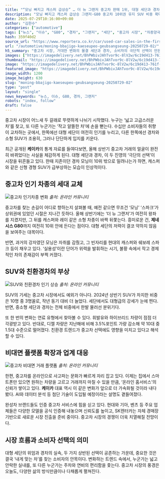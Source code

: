 ```yaml
---
title: "“모닝 빠지고 캐스퍼 급상승” … 더 뉴 그랜저 중고차 판매 1위, 대형 세단과 경차 양극화 심화"
description: "모닝 빠지고 캐스퍼 급상승 그랜저·G80 중고차 10위권 유지 SUV 비중 확대, 디젤은 퇴조 흐름 ..."
date: 2025-07-29T10:16:00+09:00
author: "김한수"
categories: ["automotive"]
tags: ["뉴스", "이슈", "G80", "경차", "그랜저", "세단", "중고차 시장", "차종양극화리포트", "세대별차량선호도"]
hash: 359f40d2
source_url: "https://www.reportera.co.kr/car/used-car-sales-in-the-first-half-of-the-year/"
url: "/automotive/moning-bbajigo-kaeseupeo-geubsangseung-20250729-02/"
h5_summary: "중고차 시장, 거대한 변화의 물결 세단과 경차, 소비자의 극단적 선택이 만든 '두 얼굴'"
images: ["https://imagedelivery.net/BhPWbivJAhTvor9c-8lV2w/6c19d413-761f-4707-3690-ebe12aa11700/public", "https://imagedelivery.net/BhPWbivJAhTvor9c-8lV2w/358c5d6c-1ddb-4a7f-6814-9937948d1700/public", "https://imagedelivery.net/BhPWbivJAhTvor9c-8lV2w/ca8eecf4-fc41-4547-f0a3-d7b437f1da00/public", "https://imagedelivery.net/BhPWbivJAhTvor9c-8lV2w/64fa86ce-666c-462e-1eff-6284026fcf00/public"]
thumbnail: "https://imagedelivery.net/BhPWbivJAhTvor9c-8lV2w/6c19d413-761f-4707-3690-ebe12aa11700/public"
image: "https://imagedelivery.net/BhPWbivJAhTvor9c-8lV2w/6c19d413-761f-4707-3690-ebe12aa11700/public"
featured_image: "https://imagedelivery.net/BhPWbivJAhTvor9c-8lV2w/6c19d413-761f-4707-3690-ebe12aa11700/public"
image_width: 1200
image_height: 630
slug: "moning-bbajigo-kaeseupeo-geubsangseung-20250729-02"
type: "post"
layout: "single"
news_keywords: "뉴스, 이슈, G80, 경차, 그랜저"
robots: "index, follow"
draft: false
---
```


중고차 시장이 어느새 두 갈래로 뚜렷하게 나뉘기 시작했다. 누구는 ‘넓고 고급스러운 차’를 찾고, 또 다른 누군가는 ‘작고 알뜰한 차’에 손을 뻗는다. 수십만 소비자들의 취향이 교차하는 곳에서, 한쪽에선 대형 세단이 여전히 인기를 누리고, 다른 한쪽에선 경차와 소형 SUV가 조용히, 그러나 단단하게 입지를 키운다.

최근 공개된 **케이카**의 통계 자료를 들여다보면, 올해 상반기 중고차 거래의 얼굴이 완전히 바뀌었다는 사실을 체감하게 된다. 대형 세단과 경차, 이 두 진영의 ‘극단의 선택’이 시장을 뒤흔들고 있다. 한때 지존이던 경차 모닝이 10위 밖으로 밀려나는가 하면, 캐스퍼와 같은 신형 경형 SUV가 급부상하는 모습이 인상적이다.

## 중고차 인기 차종의 세대 교체

![중고차 인기차종 변화](https://imagedelivery.net/BhPWbivJAhTvor9c-8lV2w/358c5d6c-1ddb-4a7f-6814-9937948d1700/public)
*출처: 온라인 커뮤니티*


중고차를 찾는 손길이 어디로 향하는지 살펴볼 때, 예전 같으면 무조건 ‘모닝’ ‘스파크’가 상위권에 있었던 시절은 지나간 듯하다. 올해 상반기에는 ‘더 뉴 그랜저’가 여전히 왕좌를 지켰지만, 그 뒤를 캐스퍼와 레이 같은 소형 차종이 바짝 뒤쫓는다. 흥미로운 건, **제네시스 G80**까지 여전히 10위 안에 든다는 점이다. 대형 세단의 저력이 결코 약하지 않음을 보여주는 대목이다.

반면, 과거의 강자였던 모닝은 자취를 감췄고, 그 빈자리를 현대의 캐스퍼와 쉐보레 스파크 등이 채우고 있다. ‘실용성’이란 단어가 위력을 발휘하는 시기, 불황 속에서 작고 경제적인 차의 존재감이 부쩍 커졌다.

## SUV와 친환경차의 부상

![SUV와 친환경차 인기 상승](https://imagedelivery.net/BhPWbivJAhTvor9c-8lV2w/ca8eecf4-fc41-4547-f0a3-d7b437f1da00/public)
*출처: 온라인 커뮤니티*


SUV의 기세는 중고차 시장에서도 예외가 아니다. 2024년 상반기 SUV가 차지한 비중은 10명 중 3명꼴로, 작년 동기 대비 더 늘었다. 세단에서도 대형급의 강세가 눈에 띈다. 반면, 중소형 세단과 경차는 전체 비중에서 한발 물러선 분위기다.

또 한 번의 변화는 연료 유형에서 찾아볼 수 있다. 휘발유와 하이브리드 차량이 점점 더 각광받고 있다. 반대로, 디젤 차량은 지난해에 비해 3.5%포인트 가량 감소해 약 10대 중 1.5대 수준으로 떨어졌다. 친환경 트렌드가 중고차 선택에도 영향을 미치고 있다고 해석할 수 있다.

## 비대면 플랫폼 확장과 업계 대응

![중고차 비대면 거래 플랫폼](https://imagedelivery.net/BhPWbivJAhTvor9c-8lV2w/64fa86ce-666c-462e-1eff-6284026fcf00/public)
*출처: 온라인 커뮤니티*


한편, 중고차를 온라인으로 사고파는 문화가 빠르게 자리 잡고 있다. 이제는 집에서 스마트폰만 있으면 원하는 차량을 고르고 거래까지 마칠 수 있을 만큼, ‘온라인 홈서비스’의 신뢰가 쌓이고 있다. **케이카** 대표 역시 이 같은 변화가 앞으로 더 가속화될 것이라 내다봤다. AI와 데이터 분석 등 첨단 기술이 도입될 예정이라는 설명도 곁들여졌다.

완성차 브랜드들도 인증 중고차 서비스에 힘을 싣고 있다. 현대와 기아, 벤츠 등 주요 업체들은 다양한 모델을 공식 인증해 내놓으며 신뢰도를 높이고, SK렌터카는 자체 경매장 기반으로 새로운 시장 진출을 준비 중이다. 중고차 시장의 경쟁이 더욱 치열해질 전망이다.

## 시장 흐름과 소비자 선택의 의미

대형 세단의 위엄과 경차의 실속, 두 가지 상반된 선택이 공존하는 가운데, 중요한 것은 결국 ‘내게 맞는 차’를 찾는 소비자의 안목이다. 변화하는 트렌드 속에서, 누군가는 넓고 안락한 실내를, 또 다른 누군가는 주차와 연비의 편리함을 좇는다. 중고차 시장의 풍경은 오늘도, 다양한 삶의 방식만큼이나 다채롭게 펼쳐진다.
